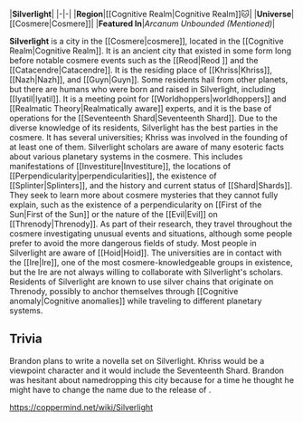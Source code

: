 |**Silverlight**|
|-|-|
|**Region**|[[Cognitive Realm\|Cognitive Realm]]🐱︎|
|**Universe**|[[Cosmere\|Cosmere]]|
|**Featured In**|*Arcanum Unbounded (Mentioned)*|

**Silverlight** is a city in the [[Cosmere\|cosmere]], located in the [[Cognitive Realm\|Cognitive Realm]]. It is an ancient city that existed in some form long before notable cosmere events such as the [[Reod\|Reod ]] and the [[Catacendre\|Catacendre]].
It is the residing place of [[Khriss\|Khriss]], [[Nazh\|Nazh]], and [[Guyn\|Guyn]]. Some residents hail from other planets, but there are humans who were born and raised in Silverlight, including [[Iyatil\|Iyatil]]. It is a meeting point for [[Worldhoppers\|worldhoppers]] and [[Realmatic Theory\|Realmatically aware]] experts, and it is the base of operations for the [[Seventeenth Shard\|Seventeenth Shard]]. Due to the diverse knowledge of its residents, Silverlight has the best parties in the cosmere.
It has several universities; Khriss was involved in the founding of at least one of them. Silverlight scholars are aware of many esoteric facts about various planetary systems in the cosmere. This includes manifestations of [[Investiture\|Investiture]], the locations of [[Perpendicularity\|perpendicularities]], the existence of [[Splinter\|Splinters]], and the history and current status of [[Shard\|Shards]]. They seek to learn more about cosmere mysteries that they cannot fully explain, such as the existence of a perpendicularity on [[First of the Sun\|First of the Sun]] or the nature of the [[Evil\|Evil]] on [[Threnody\|Threnody]]. As part of their research, they travel throughout the cosmere investigating unusual events and situations, although some people prefer to avoid the more dangerous fields of study. Most people in Silverlight are aware of [[Hoid\|Hoid]]. The universities are in contact with the [[Ire\|Ire]], one of the most cosmere-knowledgeable groups in existence, but the Ire are not always willing to collaborate with Silverlight's scholars.
Residents of Silverlight are known to use silver chains that originate on Threnody, possibly to anchor themselves through [[Cognitive anomaly\|Cognitive anomalies]] while traveling to different planetary systems.

## Trivia
Brandon plans to write a novella set on Silverlight. Khriss would be a viewpoint character and it would include the Seventeenth Shard.
Brandon was hesitant about namedropping this city because for a time he thought he might have to change the name due to the release of .


https://coppermind.net/wiki/Silverlight